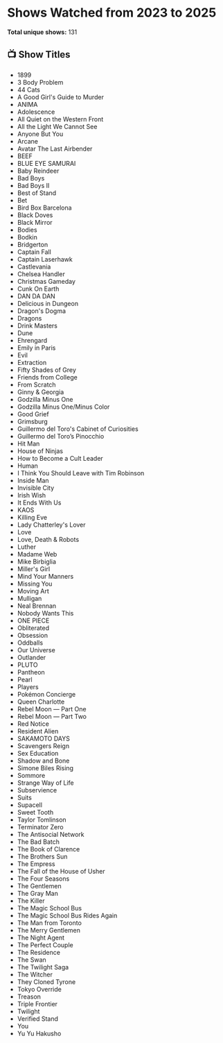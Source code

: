 # Shows Watched from 2023 to 2025

**Total unique shows:** 131

## 📺 Show Titles

- 1899
- 3 Body Problem
- 44 Cats
- A Good Girl's Guide to Murder
- ANIMA
- Adolescence
- All Quiet on the Western Front
- All the Light We Cannot See
- Anyone But You
- Arcane
- Avatar The Last Airbender
- BEEF
- BLUE EYE SAMURAI
- Baby Reindeer
- Bad Boys
- Bad Boys II
- Best of Stand
- Bet
- Bird Box Barcelona
- Black Doves
- Black Mirror
- Bodies
- Bodkin
- Bridgerton
- Captain Fall
- Captain Laserhawk
- Castlevania
- Chelsea Handler
- Christmas Gameday
- Cunk On Earth
- DAN DA DAN
- Delicious in Dungeon
- Dragon's Dogma
- Dragons
- Drink Masters
- Dune
- Ehrengard
- Emily in Paris
- Evil
- Extraction
- Fifty Shades of Grey
- Friends from College
- From Scratch
- Ginny & Georgia
- Godzilla Minus One
- Godzilla Minus One/Minus Color
- Good Grief
- Grimsburg
- Guillermo del Toro's Cabinet of Curiosities
- Guillermo del Toro’s Pinocchio
- Hit Man
- House of Ninjas
- How to Become a Cult Leader
- Human
- I Think You Should Leave with Tim Robinson
- Inside Man
- Invisible City
- Irish Wish
- It Ends With Us
- KAOS
- Killing Eve
- Lady Chatterley's Lover
- Love
- Love, Death & Robots
- Luther
- Madame Web
- Mike Birbiglia
- Miller's Girl
- Mind Your Manners
- Missing You
- Moving Art
- Mulligan
- Neal Brennan
- Nobody Wants This
- ONE PIECE
- Obliterated
- Obsession
- Oddballs
- Our Universe
- Outlander
- PLUTO
- Pantheon
- Pearl
- Players
- Pokémon Concierge
- Queen Charlotte
- Rebel Moon — Part One
- Rebel Moon — Part Two
- Red Notice
- Resident Alien
- SAKAMOTO DAYS
- Scavengers Reign
- Sex Education
- Shadow and Bone
- Simone Biles Rising
- Sommore
- Strange Way of Life
- Subservience
- Suits
- Supacell
- Sweet Tooth
- Taylor Tomlinson
- Terminator Zero
- The Antisocial Network
- The Bad Batch
- The Book of Clarence
- The Brothers Sun
- The Empress
- The Fall of the House of Usher
- The Four Seasons
- The Gentlemen
- The Gray Man
- The Killer
- The Magic School Bus
- The Magic School Bus Rides Again
- The Man from Toronto
- The Merry Gentlemen
- The Night Agent
- The Perfect Couple
- The Residence
- The Swan
- The Twilight Saga
- The Witcher
- They Cloned Tyrone
- Tokyo Override
- Treason
- Triple Frontier
- Twilight
- Verified Stand
- You
- Yu Yu Hakusho